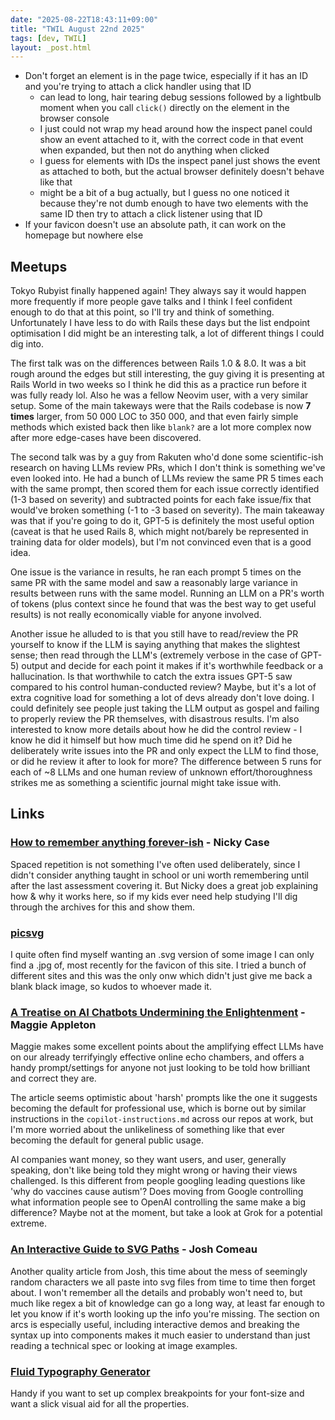 ```yaml
---
date: "2025-08-22T18:43:11+09:00"
title: "TWIL August 22nd 2025"
tags: [dev, TWIL]
layout: _post.html
---
```


- Don't forget an element is in the page twice, especially if it has an ID and you're trying to attach a click handler using that ID
  - can lead to long, hair tearing debug sessions followed by a lightbulb moment when you call `click()` directly on the element in the browser console
  - I just could not wrap my head around how the inspect panel could show an event attached to it, with the correct code in that event when expanded, but then not do anything when clicked
  - I guess for elements with IDs the inspect panel just shows the event as attached to both, but the actual browser definitely doesn't behave like that
  - might be a bit of a bug actually, but I guess no one noticed it because they're not dumb enough to have two elements with the same ID then try to attach a click listener using that ID
- If your favicon doesn't use an absolute path, it can work on the homepage but nowhere else

## Meetups

Tokyo Rubyist finally happened again! They always say it would happen more frequently if more people gave talks and I think I feel confident enough to do that at this point, so I'll try and think of something. Unfortunately I have less to do with Rails these days but the list endpoint optimisation I did might be an interesting talk, a lot of different things I could dig into.

The first talk was on the differences between Rails 1.0 & 8.0. It was a bit rough around the edges but still interesting, the guy giving it is presenting at Rails World in two weeks so I think he did this as a practice run before it was fully ready lol. Also he was a fellow Neovim user, with a very similar setup. Some of the main takeways were that the Rails codebase is now **7 times** larger, from 50 000 LOC to 350 000, and that even fairly simple methods which existed back then like `blank?` are a lot more complex now after more edge-cases have been discovered.

The second talk was by a guy from Rakuten who'd done some scientific-ish research on having LLMs review PRs, which I don't think is something we've even looked into. He had a bunch of LLMs review the same PR 5 times each with the same prompt, then scored them for each issue correctly identified (1-3 based on severity) and subtracted points for each fake issue/fix that would've broken something (-1 to -3 based on severity). The main takeaway was that if you're going to do it, GPT-5 is definitely the most useful option (caveat is that he used Rails 8, which might not/barely be represented in training data for older models), but I'm not convinced even that is a good idea.

One issue is the variance in results, he ran each prompt 5 times on the same PR with the same model and saw a reasonably large variance in results between runs with the same model. Running an LLM on a PR's worth of tokens (plus context since he found that was the best way to get useful results) is not really economically viable for anyone involved.

Another issue he alluded to is that you still have to read/review the PR yourself to know if the LLM is saying anything that makes the slightest sense; then read through the LLM's (extremely verbose in the case of GPT-5) output and decide for each point it makes if it's worthwhile feedback or a hallucination. Is that worthwhile to catch the extra issues GPT-5 saw compared to his control human-conducted review? Maybe, but it's a lot of extra cognitive load for something a lot of devs already don't love doing. I could definitely see people just taking the LLM output as gospel and failing to properly review the PR themselves, with disastrous results. I'm also interested to know more details about how he did the control review - I know he did it himself but how much time did he spend on it? Did he deliberately write issues into the PR and only expect the LLM to find those, or did he review it after to look for more? The difference between 5 runs for each of ~8 LLMs and one human review of unknown effort/thoroughness strikes me as something a scientific journal might take issue with.

## Links

### [How to remember anything forever-ish](https://ncase.me/remember) - Nicky Case

Spaced repetition is not something I've often used deliberately, since I didn't consider anything taught in school or uni worth remembering until after the last assessment covering it. But Nicky does a great job explaining how & why it works here, so if my kids ever need help studying I'll dig through the archives for this and show them.

### [picsvg](https://picsvg.com/)

I quite often find myself wanting an .svg version of some image I can only find a .jpg of, most recently for the favicon of this site. I tried a bunch of different sites and this was the only onw which didn't just give me back a blank black image, so kudos to whoever made it.

### [A Treatise on AI Chatbots Undermining the Enlightenment](https://maggieappleton.com/ai-enlightenment/) - Maggie Appleton

Maggie makes some excellent points about the amplifying effect LLMs have on our already terrifyingly effective online echo chambers, and offers a handy prompt/settings for anyone not just looking to be told how brilliant and correct they are.

The article seems optimistic about 'harsh' prompts like the one it suggests becoming the default for professional use, which is borne out by similar instructions in the `copilot-instructions.md` across our repos at work, but I'm more worried about the unlikeliness of something like that ever becoming the default for general public usage.

AI companies want money, so they want users, and user, generally speaking, don't like being told they might wrong or having their views challenged. Is this different from people googling leading questions like 'why do vaccines cause autism'? Does moving from Google controlling what information people see to OpenAI controlling the same make a big difference? Maybe not at the moment, but take a look at Grok for a potential extreme.

### [An Interactive Guide to SVG Paths](https://www.joshwcomeau.com/svg/interactive-guide-to-paths/) - Josh Comeau

Another quality article from Josh, this time about the mess of seemingly random characters we all paste into svg files from time to time then forget about. I won't remember all the details and probably won't need to, but much like regex a bit of knowledge can go a long way, at least far enough to let you know if it's worth looking up the info you're missing. The section on arcs is especially useful, including interactive demos and breaking the syntax up into components makes it much easier to understand than just reading a technical spec or looking at image examples.

### [Fluid Typography Generator](https://modern-fluid-typography.vercel.app/)

Handy if you want to set up complex breakpoints for your font-size and want a slick visual aid for all the properties.
